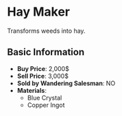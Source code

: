 # Hay Maker

Transforms weeds into hay.

## Basic Information

- **Buy Price**: 2,000$
- **Sell Price**: 3,000$
- **Sold by Wandering Salesman**: NO
- **Materials**:
  - Blue Crystal
  - Copper Ingot